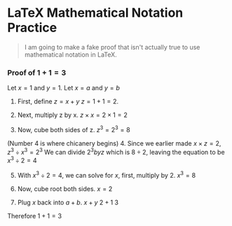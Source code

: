 # LaTeX Mathematical Notation Practice
> I am going to make a fake proof that isn't actually true to use mathematical notation in LaTeX.

### Proof of $1 + 1 = 3$

Let $x = 1$ and $y = 1$.
Let $x = a$ and $y = b$

1. First, define $z = x + y$
$z = 1 + 1 = 2$.

2. Next, multiply z by x.
$z \times x = 2 \times 1 = 2$

3. Now, cube both sides of z.
$z^3 = 2^3 = 8$

(Number 4 is where chicanery begins)
4. Since we earlier made $x \times z = 2$, $z^3 \div x^3 = 2^3$
We can divide $2^3 by z$ which is $8 \div 2$, leaving the equation to be $x^3 \div 2 = 4$

5. With $x^3 \div 2 = 4$, we can solve for $x$, first, multiply by 2.
$x^3 = 8$

6. Now, cube root both sides.
$x = 2$

7. Plug $x$ back into $a + b$.
$x + y$
$2 + 1$
$3$

Therefore $1 + 1 = 3$

